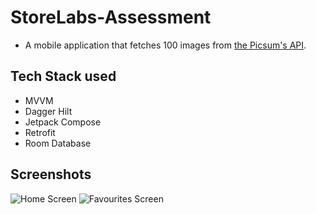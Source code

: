 # StoreLabs-Assessment

- A mobile application that fetches 100 images from [the Picsum's API](https://picsum.photos/).

## Tech Stack used 
- MVVM
- Dagger Hilt
- Jetpack Compose
- Retrofit
- Room Database

## Screenshots

![Home Screen](https://github.com/theseuntaylor/StoreLabs-Assessment/blob/master/app/Screenshot_20230721-145540.png)
![Favourites Screen](https://github.com/theseuntaylor/StoreLabs-Assessment/blob/master/app/Screenshot_20230721-145549.png)

